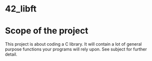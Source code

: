 # 42_libft

# Scope of the project

This project is about coding a C library. It will contain a lot of general purpose functions your programs will rely upon. See subject for further detail.

